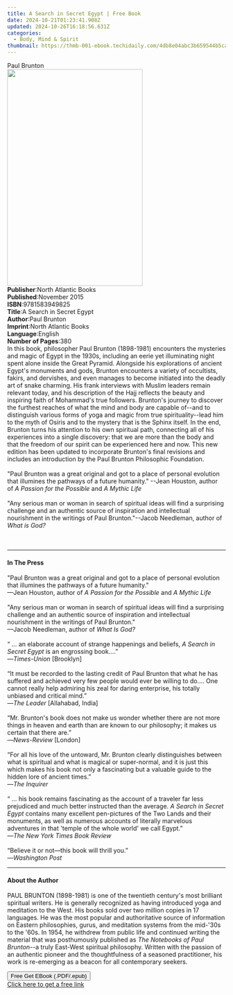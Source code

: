 ```yaml
---
title: A Search in Secret Egypt | Free Book
date: 2024-10-21T01:23:41.908Z
updated: 2024-10-26T16:18:56.631Z
categories:
  - Body, Mind & Spirit
thumbnail: https://thmb-001-ebook.techidaily.com/4db8e04abc3b659544b5ca1e63600aee0e0776135fd4efbc4e1382a3c5421dd8.jpg
---
```

<main id="book-container">
  <div class="flex flex-col">
    <div class="book-brief flex-1 py-6 px-4 sm:p-6 md:py-10 md:px-8">
      <!-- brief-->
      <div class="book-brief-main">Paul Brunton</div>
    </div>
    <div
      class="book-meta-info flex-1 grid gap-4 col-start-1 col-end-3 row-start-1 sm:mb-6 sm:grid-cols-4 lg:gap-6 lg:col-start-2 lg:row-end-6 lg:row-span-6 lg:mb-0"
    >
      <div
        class="book-meta-info-left place-content-center mt-4 p-4 text-sm leading-6 col-start-2 col-span-2 dark:text-slate-400"
      >
        <img
          class="w-full h-500 object-cover rounded-lg sm:h-255 sm:col-span-2 lg:col-span-full"
          src="https://img-001-ebook.techidaily.com/66b096b219e4a4bf710974a0c119e6c636c9e9f6117f8f466982139f50ba8b6d.jpg"
          alt=""
          width="312"
          height="500"
        />
      </div>
      <div
        class="book-meta-info-right mt-2 col-start-1 row-start-2 col-span-3 self-center"
      >
        <!-- meta data  -->
        <div class="flex flex-col px-4 md:px-8">
          <div class="flex-1">
            <strong>Publisher</strong>:<span class="px-2"
              >North Atlantic Books</span
            >
          </div>
          <div class="flex-1">
            <strong>Published</strong>:<span class="px-2">November 2015</span>
          </div>
          <div class="flex-1">
            <strong>ISBN</strong>:<span class="px-2">9781583949825</span>
          </div>
          <div class="flex-1">
            <strong>Title</strong>:<span class="px-2"
              >A Search in Secret Egypt</span
            >
          </div>
          <div class="flex-1">
            <strong>Author</strong>:<span class="px-2">Paul Brunton</span>
          </div>
          <div class="flex-1">
            <strong>Imprint</strong>:<span class="px-2"
              >North Atlantic Books</span
            >
          </div>
          <div class="flex-1">
            <strong>Language</strong>:<span class="px-2">English</span>
          </div>
          <div class="flex-1">
            <strong>Number of Pages</strong>:<span class="px-2">380</span>
          </div>
        </div>
      </div>
    </div>
    <div class="book-description flex-1 py-6 px-4 sm:p-6 md:py-10 md:px-8">
      <div class="book-description-main">
        <div accordion-content="" id="description">
          In this book, philosopher Paul Brunton (1898-1981) encounters the
          mysteries and magic of Egypt in the 1930s, including an eerie yet
          illuminating night spent alone inside the Great Pyramid. Alongside his
          explorations of ancient Egypt's monuments and gods, Brunton encounters
          a variety of occultists, fakirs, and dervishes, and even manages to
          become initiated into the deadly art of snake charming. His frank
          interviews with Muslim leaders remain relevant today, and his
          description of the Hajj reflects the beauty and inspiring faith of
          Mohammad's true followers. Brunton's journey to discover the furthest
          reaches of what the mind and body are capable of--and to distinguish
          various forms of yoga and magic from true spirituality--lead him to
          the myth of Osiris and to the mystery that is the Sphinx itself. In
          the end, Brunton turns his attention to his own spiritual path,
          connecting all of his experiences into a single discovery: that we are
          more than the body and that the freedom of our spirit can be
          experienced here and now. This new edition has been updated to
          incorporate Brunton's final revisions and includes an introduction by
          the Paul Brunton Philosophic Foundation.&nbsp; <br /><br />
          "Paul Brunton was a great original and got to a place of personal
          evolution that illumines the pathways of a future humanity." --Jean
          Houston, author of&nbsp;<i>A Passion for the Possible </i>and
          <i>A Mythic Life</i><br /><br />"Any serious man or woman in search of
          spiritual ideas will find a surprising challenge and an authentic
          source of inspiration and intellectual nourishment in the writings of
          Paul Brunton."--Jacob Needleman, author of
          <i>What is God?<br /><br />&nbsp;</i>
        </div>
        <div class="accordion-fader"></div>
      </div>
    </div>
    <div class="book-excerpts flex-1 py-6 px-4 sm:p-6 md:py-10 md:px-8">
      <!-- excerpts-->
      <div class="book-excerpts-main">
        <hr />
        <h4 class="placeholder placeholder-heading">
          <span>In The Press</span>
        </h4>
        <p>
          "Paul Brunton was a great original and got to a place of personal
          evolution that illumines the pathways of a future humanity."
          <br />—Jean Houston, author of <i>A Passion for the Possible</i> and
          <i>A Mythic Life</i><br /><br />"Any serious man or woman in search of
          spiritual ideas will find a surprising challenge and an authentic
          source of inspiration and intellectual nourishment in the writings of
          Paul Brunton." <br />—Jacob Needleman, author of
          <i>What Is God?&nbsp;</i> <br /><br />“ … an elaborate account of
          strange happenings and beliefs, <i>A Search in Secret Egypt</i> is an
          engrossing book.…”<br />—<i>Times-Union</i> [Brooklyn]<br />
          &nbsp;<br />
          “It must be recorded to the lasting credit of Paul Brunton that what
          he has suffered and achieved very few people would ever be willing to
          do.… One cannot really help admiring his zeal for daring enterprise,
          his totally unbiased and critical mind.”<br />—<i>The Leader</i>
          [Allahabad, India] <br />
          &nbsp;<br />
          “Mr. Brunton's book does not make us wonder whether there are not more
          things in heaven and earth than are known to our philosophy; it makes
          us certain that there are.”<br />—<i>News-Review</i> [London] <br />
          &nbsp;<br />
          “For all his love of the untoward, Mr. Brunton clearly distinguishes
          between what is spiritual and what is magical or super-normal, and it
          is just this which makes his book not only a fascinating but a
          valuable guide to the hidden lore of ancient times.”<br />—<i
            >The Inquirer</i
          ><br />
          &nbsp;<br />
          “ … his book remains fascinating as the account of a traveler far less
          prejudiced and much better instructed than the average.
          <i>A Search in Secret Egypt</i> contains many excellent pen-pictures
          of the Two Lands and their monuments, as well as numerous accounts of
          literally marvelous adventures in that 'temple of the whole world' we
          call Egypt.”<br />—<i>The New York Times Book Review</i><br />
          &nbsp;<br />
          “Believe it or not—this book will thrill you.”<br />—<i
            >Washington Post</i
          >
        </p>
      </div>
    </div>
    <div class="book-about-author flex-1 py-6 px-4 sm:p-6 md:py-10 md:px-8">
      <!-- about author-->
      <div class="book-main-author-main">
        <hr />
        <h4 class="placeholder placeholder-heading">
          <span>About the Author</span>
        </h4>
        <p>
          PAUL BRUNTON (1898-1981) is one of the twentieth century's most
          brilliant spiritual writers. He is generally recognized as having
          introduced yoga&nbsp;and meditation to the West. His books sold over
          two million copies in 17 languages. He was the most popular and
          authoritative source of information on Eastern philosophies, gurus,
          and meditation systems from the mid-'30s to the '60s. In 1954, he
          withdrew from public life and continued writing the material that was
          posthumously published as <i>The Notebooks of Paul Brunton</i>--a
          truly East-West spiritual philosophy. Written with the passion of an
          authentic pioneer and the thoughtfulness of a seasoned practitioner,
          his work is re-emerging as a beacon for all contemporary seekers.
        </p>
      </div>
    </div>
    <div class="book-free-get flex-1 py-6 px-4 sm:p-6 md:py-10 md:px-8">
      <button
        id="btn-free-get"
        class="bg-blue-500 hover:bg-blue-700 text-white font-bold py-2 px-4 rounded"
      >
        Free Get EBook (.PDF/.epub)
      </button>
      <div id="countdown-display" class="px-2 text-lg mt-2"></div>
      <a
        id="free-link"
        class="hidden bg-blue-500 hover:bg-blue-700 text-white font-bold py-2 px-4 rounded"
        href="https://www.ebooks.com/en-us/book/1918496/a-search-in-secret-egypt/paul-brunton/"
        target="_blank"
        >Click here to get a free link</a
      >
    </div>
    <script>
      let countdownTime = 0;
      let countdownInterval = null;
      document
        .getElementById('btn-free-get')
        .addEventListener('click', startCountdown);
      function startCountdown() {
        countdownTime = new Date().getTime() + 60000 * 3;
        countdownInterval = setInterval(updateCountdown, 1000);
        document.getElementById('btn-free-get').disabled = true;
        document
          .getElementById('btn-free-get')
          .classList.add('bg-gray-500', 'cursor-not-allowed');
      }
      function updateCountdown() {
        let currentTime = new Date().getTime();
        let timeLeft = countdownTime - currentTime;
        let secondsLeft = Math.floor(timeLeft / 1000);
        document.getElementById('countdown-display').innerHTML =
          `Remaining time: ${secondsLeft} seconds.`;
        if (secondsLeft <= 0) {
          clearInterval(countdownInterval);
          document.getElementById('btn-free-get').classList.add('hidden');
          document.getElementById('free-link').classList.remove('hidden');
          document.getElementById('countdown-display').innerHTML = '';
        }
      }
    </script>
  </div>
</main>

<ins class="adsbygoogle"
      style="display:block"
      data-ad-client="ca-pub-7571918770474297"
      data-ad-slot="8358498916"
      data-ad-format="auto"
      data-full-width-responsive="true"></ins>
    